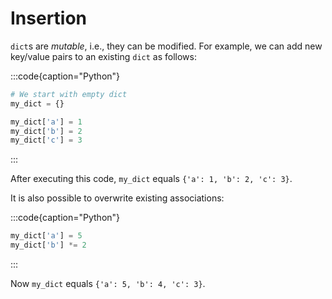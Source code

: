 # Insertion

`dict`s are *mutable*, i.e., they can be modified.
For example, we can add new key/value pairs to an existing `dict` as follows:

:::code{caption="Python"}

```python
# We start with empty dict
my_dict = {}

my_dict['a'] = 1
my_dict['b'] = 2
my_dict['c'] = 3
```

:::

After executing this code, `my_dict` equals `{'a': 1, 'b': 2, 'c': 3}`.

It is also possible to overwrite existing associations:

:::code{caption="Python"}

```python
my_dict['a'] = 5
my_dict['b'] *= 2
```

:::

Now `my_dict` equals `{'a': 5, 'b': 4, 'c': 3}`.
